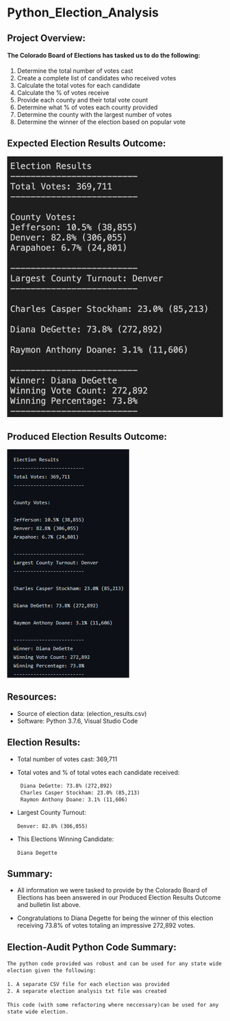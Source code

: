 # Python_Election_Analysis

## Project Overview:

#### The Colorado Board of Elections has tasked us to do the following:

1. Determine the total number of votes cast
2. Create a complete list of candidates who received votes
3. Calculate the total votes for each candidate
4. Calculate the % of votes receive
5. Provide each county and their total vote count
6. Determine what % of votes each county provided
7. Determine the county with the largest number of votes
8. Determine the winner of the election based on popular vote

## Expected Election Results Outcome:

![expected output](./Images/expected_output.png)

## Produced Election Results Outcome:
![produced output](./Images/produced_outcome.png)

## Resources:

- Source of election data: (election_results.csv)
- Software: Python 3.7.6, Visual Studio Code

## Election Results:

 - Total number of votes cast: 369,711
 
 - Total votes and % of total votes each candidate received:

        Diana DeGette: 73.8% (272,892)
        Charles Casper Stockham: 23.0% (85,213)
        Raymon Anthony Doane: 3.1% (11,606)

 - Largest County Turnout:

    `Denver: 82.8% (306,055)`

- This Elections Winning Candidate:

    `Diana Degette`
 
 
 ## Summary: 
 
 -  All information we were tasked to provide by the Colorado Board of Elections has been answered in our Produced Election Results Outcome and bulletin list above.

- Congratulations to Diana Degette for being the winner of this election receiving 73.8% of votes totaling an impressive 272,892 votes.
## Election-Audit Python Code Summary:
    The python code provided was robust and can be used for any state wide election given the following:

    1. A separate CSV file for each election was provided
    2. A separate election analysis txt file was created

    This code (with some refactoring where neccessary)can be used for any state wide election.
